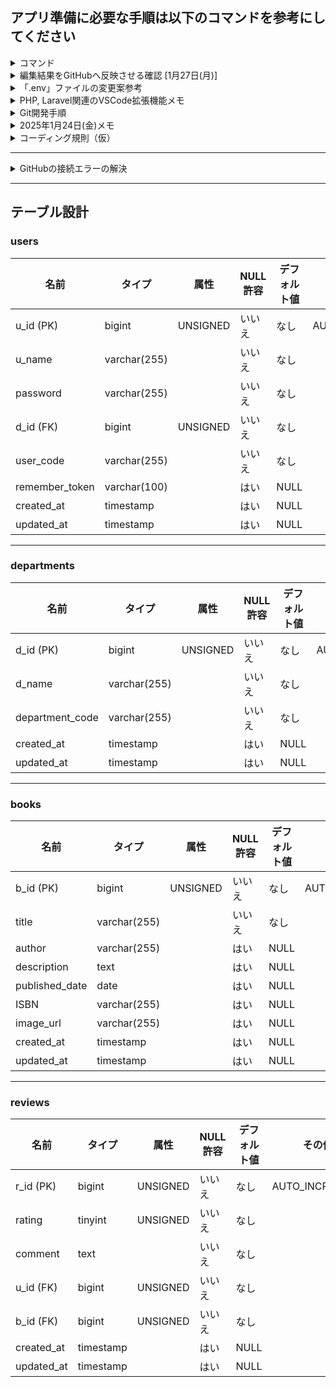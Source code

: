 
## アプリ準備に必要な手順は以下のコマンドを参考にしてください
<details>
<summary>コマンド</summary>


パッケージのインストール
```
composer install
```

環境設定ファイルの作成
```
cp .env.example .env
```

アプリケーションキーの生成
```
php artisan key:generate
```

データベースの設定(.envファイル)
```
DB_CONNECTION=mysql
DB_HOST=127.0.0.1
DB_PORT=3306
DB_DATABASE=データベース名
DB_USERNAME=ユーザー名
DB_PASSWORD=パスワード

```

データベースマイグレーション
```
php artisan migrate

```

シーダー実行
```
php artisan db:seed
```


↓これは必要ではないです↓（キャッシュのクリア）
```
php artisan config:clear
php artisan cache:clear
php artisan route:clear
php artisan view:clear

```


</details>

<details><summary>
編集結果をGitHubへ反映させる確認 [1月27日(月)]
    
</summary>    
1. 事前準備:   現在の作業すべてを一旦コミットしておく => プッシュする

■ステージング
```
git add .
```

■コミット
```
git commit -m "新しいブランチを作成するためにコミット"
```

■プル
```
git pull origin main
```
準備完了


2. 各々がローカル環境のmainブランチにて、以下の[]内に`OK`を入力し、`add => commit => push` する

- [] リーダー
- [OK] サブリーダー
- [] ドキュメント管理
- [] 書記

<details>
<summary>上記2.`add => commit => push`の手順(詳細)</summary>
    
#0. 現在のブランチを確認する(*が現在のブランチ)
    
```    
git branch
```

#1. 編集してみる
README.mdファイルに`OK`と入力

```md
- [OK] リーダー
```

#2. ステージングする(コミットするファイルを登録する)

```
git add README.md
```

#3. コミットする（登録したファイルの変更履歴をローカルリポジトリに記録する）

```
git commit -m "OKを追加"
```

#4. プッシュする（ローカルリポジトリの変更をリモートリポジトリへ反映させる）

```
git push
```
#5. GitHub(リモートリポジトリ[origin/main])に変更が反映された

#6. 他の人の変更をリモートリポジトリからローカルリポジトリに取り込む(プル)

```
git pull origin main
```

#7. VSCodeにて他の人の変更が取り込まれたことを確認できる
README.md
```
- [OK] リーダー
- [OK] サブリーダー
- [OK] ドキュメント管理
- [OK] 書記

```
##### 以上 ###############

</details>
    
</details>


<details><summary>「.env」ファイルの変更案参考</summary>

    
24: DB_CONNECTION=mysql

25: DB_HOST=127.0.0.1

26: DB_PORT=3306

27: DB_DATABASE=book_management_db

28: DB_USERNAME=bookuser

29: DB_PASSWORD=bookpassword    

31: ~~SESSION_DRIVER=database~~

31:=> SESSION_DRIVER=file 



</details>


<details>
    <summary>PHP, Laravel関連のVSCode拡張機能メモ</summary>

■Laravel拡張機能
- Laravel Extension Pack / (Winnie Lin)  ...Laravelの開発に有用な拡張機能13個の詰め合わせ


<br>
<br>
<br>
    
~~■PHP拡張機能~~
~~- PHP Intelephense : 高機能な構文チェックやコード補完機能が使えるようになるが、~~  
~~「PHP Intelephense」を使用するためには、VSCodeに組み込まれている「PHP 言語機能」を無効にする必要あり。~~

~~手順は以下の通り。~~

~~1. VSCodeで拡張機能の一覧を開く~~
~~2. 「@builtin php」と検索する~~
~~3. 「PHP 言語機能」を無効にする。「PHP の基本言語サポート」は有効のままでOK。~~

    
</details>


<details><summary>Git開発手順</summary>
以下は、Gitを使用して4人のチームが機能ごとにブランチを分けて開発を進める手順です。git-flowは使用せず、mainブランチと機能ブランチの2つの関係で行います。

### 1. リポジトリのクローン
まず、リポジトリをクローンします。
```bash
git clone <リポジトリURL>
cd <リポジトリ名>
```

### 2. ブランチの作成
各メンバーは自分の機能ブランチを作成します。
```bash
git checkout -b feature/<機能名>
```

### 3. 開発作業
各自の機能ブランチで開発を進めます。
```bash
git add .
git commit -m "Add <機能名> feature"
```

### 4. リモートリポジトリへのプッシュ
作業が完了したら、リモートリポジトリにプッシュします。
```bash
git push origin feature/<機能名>
```

### 5. プルリクエストの作成
GitHubなどのプラットフォームでプルリクエストを作成し、mainブランチへのマージをリクエストします。

### 6. コードレビューとマージ
他のメンバーがコードレビューを行い、問題がなければmainブランチにマージします。

### 7. mainブランチの更新
mainブランチを最新の状態に保つために、定期的にmainブランチをプルします。
```bash
git checkout main
git pull origin main
```

### 8. 機能ブランチの更新
mainブランチの変更を自分の機能ブランチに取り込みます。
```bash
git checkout feature/<機能名>
git merge main
```

### 9. コンフリクトの解消
マージ時にコンフリクトが発生した場合は、手動で解消します。
```bash
# コンフリクトを解消した後
git add .
git commit -m "Resolve merge conflicts"
```

### 10. 繰り返し
上記の手順を繰り返して開発を進めます。

これで、各メンバーが機能ごとにブランチを分けて開発を進めながら、mainブランチに随時更新していくことができます。

</details>



<details><summary>2025年1月24日(金)メモ</summary>
    - GitHubのエラーは、再度新しいリポジトリをpublicで作成することで解決
    - 招待されたメールから「Accept invitation」を押下を忘れていたかも

</details>


<details>
<summary>
 コーディング規則（仮）
</summary>
    

本プロジェクトのコーディング規則は、以下の通り。

## 要約

「クラス名やファイル名はパスカルケース」「関数・変数名はキャメルケース」「定数は大文字スネークケース」と覚えてすればよい。

### 1. **クラス名**

-   **パスカルケース（PascalCase）**を使用。
-   単語の先頭を大文字にし、単語間に区切り文字を使わない。
-   例:
    ```php
    class UserProfile {}
    class BookManager {}
    ```

---

### 2. **メソッド名**

-   **キャメルケース（camelCase）**を使用。
-   最初の単語を小文字にし、それ以降の単語の先頭を大文字に。
-   例:
    ```php
    public function getUserName() {}
    public function calculateTotal() {}
    ```

---

### 3. **変数名**

-   **キャメルケース（camelCase）**を使用。
-   メソッド名と同じルール。
-   例:
    ```php
    $userName = 'John';
    $totalAmount = 100;
    ```

---

### 4. **定数名**

-   **全て大文字（UPPER_SNAKE_CASE）**で、単語間はアンダースコア（\_）で区切る。
-   例:
    ```php
    const MAX_USERS = 100;
    const API_KEY = 'your-api-key';
    ```

---

### 5. **名前空間とクラス**

-   名前空間は**パスカルケース**。
-   フォルダ構造と対応させる。
-   例:

    ```php
    namespace App\Services;

    class UserService {}
    ```

---

### 6. **ファイル名**

-   クラス名に一致させ、**パスカルケース**を使用。
-   例:
    ファイル名: `UserProfile.php`

---

</details>

---
<details>
<summary>
    GitHubの接続エラーの解決
</summary>    
リモートURLを更新
GitHubリポジトリのリモートURLを更新して、パーソナルアクセストークンを使用できるようにする。

~~git remote set-url origin https://[your_token]@github.com/[your-username]/hello-world-app.git~~


```
git remote set-url origin https://{USER}:{ACCESS_TOKEN}@github.com/{REPOSITORY}.git
```
</details>


---

## テーブル設計

### users
| 名前             | タイプ           | 属性       | NULL許容 | デフォルト値 | その他          |
|------------------|------------------|------------|------|--------------|-----------------|
| u_id (PK)          | bigint          | UNSIGNED   | いいえ | なし         | AUTO_INCREMENT  |
| u_name           | varchar(255)    |            | いいえ | なし         |                 |
| password         | varchar(255)    |            | いいえ | なし         |                 |
| d_id (FK)        | bigint          | UNSIGNED   | いいえ | なし         |                 |
| user_code        | varchar(255)    |            | いいえ | なし         |                 |
| remember_token   | varchar(100)    |            | はい   | NULL         |                 |
| created_at       | timestamp       |            | はい   | NULL         |                 |
| updated_at       | timestamp       |            | はい   | NULL         |                 |

---

### departments
| 名前              | タイプ           | 属性       | NULL許容 | デフォルト値 | その他          |
|-------------------|------------------|------------|------|--------------|-----------------|
| d_id (PK)           | bigint          | UNSIGNED   | いいえ | なし         | AUTO_INCREMENT  |
| d_name            | varchar(255)    |            | いいえ | なし         |                 |
| department_code   | varchar(255)    |            | いいえ | なし         |                 |
| created_at        | timestamp       |            | はい   | NULL         |                 |
| updated_at        | timestamp       |            | はい   | NULL         |                 |

---

### books
| 名前              | タイプ           | 属性       | NULL許容 | デフォルト値 | その他          |
|-------------------|------------------|------------|------|--------------|-----------------|
| b_id (PK)           | bigint          | UNSIGNED   | いいえ | なし         | AUTO_INCREMENT  |
| title             | varchar(255)    |            | いいえ | なし         |                 |
| author            | varchar(255)    |            | はい   | NULL         |                 |
| description       | text            |            | はい   | NULL         |                 |
| published_date    | date            |            | はい   | NULL         |                 |
| ISBN              | varchar(255)    |            | はい   | NULL         |                 |
| image_url         | varchar(255)    |            | はい   | NULL         |                 |
| created_at        | timestamp       |            | はい   | NULL         |                 |
| updated_at        | timestamp       |            | はい   | NULL         |                 |

---

### reviews

| 名前              | タイプ           | 属性       | NULL許容 | デフォルト値 | その他          |
|-------------------|------------------|------------|------|--------------|-----------------|
| r_id (PK)           | bigint          | UNSIGNED   | いいえ | なし         | AUTO_INCREMENT  |
| rating            | tinyint         | UNSIGNED   | いいえ | なし         |                 |
| comment           | text            |            | いいえ | なし         |                 |
| u_id (FK) | bigint          | UNSIGNED   | いいえ | なし         |                 |
| b_id (FK) | bigint          | UNSIGNED   | いいえ | なし         |                 |
| created_at        | timestamp       |            | はい   | NULL         |                 |
| updated_at        | timestamp       |            | はい   | NULL         |                 |





